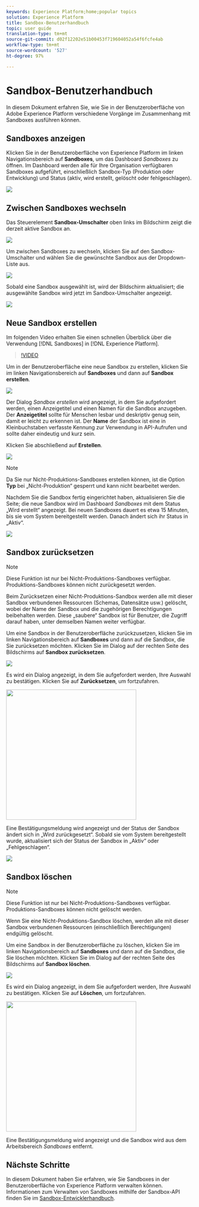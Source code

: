 ```yaml
---
keywords: Experience Platform;home;popular topics
solution: Experience Platform
title: Sandbox-Benutzerhandbuch
topic: user guide
translation-type: tm+mt
source-git-commit: d02f12202e51b00453f719604052a54f6fcfe4ab
workflow-type: tm+mt
source-wordcount: '527'
ht-degree: 97%

---
```



# Sandbox-Benutzerhandbuch

In diesem Dokument erfahren Sie, wie Sie in der Benutzeroberfläche von Adobe Experience Platform verschiedene Vorgänge im Zusammenhang mit Sandboxes ausführen können.

## Sandboxes anzeigen

Klicken Sie in der Benutzeroberfläche von Experience Platform im linken Navigationsbereich auf **Sandboxes**, um das Dashboard _Sandboxes_ zu öffnen. Im Dashboard werden alle für Ihre Organisation verfügbaren Sandboxes aufgeführt, einschließlich Sandbox-Typ (Produktion oder Entwicklung) und Status (aktiv, wird erstellt, gelöscht oder fehlgeschlagen).

![](../images/ui/sandboxes-tab.png)

## Zwischen Sandboxes wechseln

Das Steuerelement **Sandbox-Umschalter** oben links im Bildschirm zeigt die derzeit aktive Sandbox an.

![](../images/ui/sandbox-selector.png)

Um zwischen Sandboxes zu wechseln, klicken Sie auf den Sandbox-Umschalter und wählen Sie die gewünschte Sandbox aus der Dropdown-Liste aus.

![](../images/ui/switch-sandbox.png)

Sobald eine Sandbox ausgewählt ist, wird der Bildschirm aktualisiert; die ausgewählte Sandbox wird jetzt im Sandbox-Umschalter angezeigt.

![](../images/ui/sandbox-switched.png)

## Neue Sandbox erstellen

Im folgenden Video erhalten Sie einen schnellen Überblick über die Verwendung [!DNL Sandboxes] in [!DNL Experience Platform].

>[!VIDEO](https://video.tv.adobe.com/v/29838/?quality=12&learn=on)

Um in der Benutzeroberfläche eine neue Sandbox zu erstellen, klicken Sie im linken Navigationsbereich auf **Sandboxes** und dann auf **Sandbox erstellen**.

![](../images/ui/create-sandbox-button.png)

Der Dialog _Sandbox erstellen_ wird angezeigt, in dem Sie aufgefordert werden, einen Anzeigetitel und einen Namen für die Sandbox anzugeben. Der **Anzeigetitel** sollte für Menschen lesbar und deskriptiv genug sein, damit er leicht zu erkennen ist. Der **Name** der Sandbox ist eine in Kleinbuchstaben verfasste Kennung zur Verwendung in API-Aufrufen und sollte daher eindeutig und kurz sein.

Klicken Sie abschließend auf **Erstellen**.

![](../images/ui/create-sandbox-dialog.png)

>[!NOTE]
>
>Da Sie nur Nicht-Produktions-Sandboxes erstellen können, ist die Option **Typ** bei „Nicht-Produktion“ gesperrt und kann nicht bearbeitet werden.

Nachdem Sie die Sandbox fertig eingerichtet haben, aktualisieren Sie die Seite; die neue Sandbox wird im Dashboard _Sandboxes_ mit dem Status „Wird erstellt“ angezeigt. Bei neuen Sandboxes dauert es etwa 15 Minuten, bis sie vom System bereitgestellt werden. Danach ändert sich ihr Status in „Aktiv“.

![](../images/ui/sandbox-created.png)

## Sandbox zurücksetzen

>[!NOTE]
>
>Diese Funktion ist nur bei Nicht-Produktions-Sandboxes verfügbar. Produktions-Sandboxes können nicht zurückgesetzt werden.

Beim Zurücksetzen einer Nicht-Produktions-Sandbox werden alle mit dieser Sandbox verbundenen Ressourcen (Schemas, Datensätze usw.) gelöscht, wobei der Name der Sandbox und die zugehörigen Berechtigungen beibehalten werden. Diese „saubere“ Sandbox ist für Benutzer, die Zugriff darauf haben, unter demselben Namen weiter verfügbar.

Um eine Sandbox in der Benutzeroberfläche zurückzusetzen, klicken Sie im linken Navigationsbereich auf **Sandboxes** und dann auf die Sandbox, die Sie zurücksetzen möchten. Klicken Sie im Dialog auf der rechten Seite des Bildschirms auf **Sandbox zurücksetzen**.

![](../images/ui/reset-sandbox-button.png)

Es wird ein Dialog angezeigt, in dem Sie aufgefordert werden, Ihre Auswahl zu bestätigen. Klicken Sie auf **Zurücksetzen**, um fortzufahren.

<img src="../images/ui/reset-are-you-sure.png" width="350"><br>

Eine Bestätigungsmeldung wird angezeigt und der Status der Sandbox ändert sich in „Wird zurückgesetzt“. Sobald sie vom System bereitgestellt wurde, aktualisiert sich der Status der Sandbox in „Aktiv“ oder „Fehlgeschlagen“.

![](../images/ui/sandbox-resetting.png)

## Sandbox löschen

>[!NOTE]
>
>Diese Funktion ist nur bei Nicht-Produktions-Sandboxes verfügbar. Produktions-Sandboxes können nicht gelöscht werden.

Wenn Sie eine Nicht-Produktions-Sandbox löschen, werden alle mit dieser Sandbox verbundenen Ressourcen (einschließlich Berechtigungen) endgültig gelöscht.

Um eine Sandbox in der Benutzeroberfläche zu löschen, klicken Sie im linken Navigationsbereich auf **Sandboxes** und dann auf die Sandbox, die Sie löschen möchten. Klicken Sie im Dialog auf der rechten Seite des Bildschirms auf **Sandbox löschen**.

![](../images/ui/delete-sandbox-button.png)

Es wird ein Dialog angezeigt, in dem Sie aufgefordert werden, Ihre Auswahl zu bestätigen. Klicken Sie auf **Löschen**, um fortzufahren.

<img src="../images/ui/delete-are-you-sure.png" width="350"><br>

Eine Bestätigungsmeldung wird angezeigt und die Sandbox wird aus dem Arbeitsbereich _Sandboxes_ entfernt.

## Nächste Schritte

In diesem Dokument haben Sie erfahren, wie Sie Sandboxes in der Benutzeroberfläche von Experience Platform verwalten können. Informationen zum Verwalten von Sandboxes mithilfe der Sandbox-API finden Sie im [Sandbox-Entwicklerhandbuch](../api/getting-started.md).